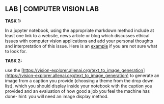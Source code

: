 
## LAB | COMPUTER VISION LAB


**TASK 1:**

In a jupyter notebook, using the appropriate markdown method include at least one link to a website, news article or blog which discusses ethical issues with computer vision applications and add your personal thoughts and interpretation of this issue. Here is an [example](https://www.theverge.com/2018/1/12/16882408/google-racist-gorillas-photo-recognition-algorithm-ai) if you are not sure what to look for. 

**TASK 2:**

use the [https://vision-explorer.allenai.org/text_to_image_generation](https://vision-explorer.allenai.org/text_to_image_generation) to generate an image from a caption you provide (choosing a theme from the drop down list), which you should display inside your notebook with the caption you provided and an evaluation of how good a job you feel the machine has done- hint: you will need an image display method.
